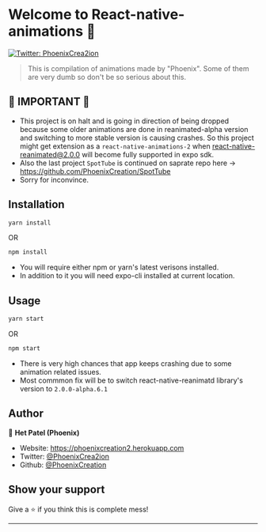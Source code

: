 # Welcome to React-native-animations 👋

[![Twitter: PhoenixCrea2ion](https://img.shields.io/twitter/follow/PhoenixCrea2ion.svg?style=social)](https://twitter.com/PhoenixCrea2ion)

> This is compilation of animations made by &#34;Phoenix&#34;. Some of them are very dumb so don't be so serious about this.

## 🛑 IMPORTANT 🛑

- This project is on halt and is going in direction of being dropped because some older animations are done in reanimated-alpha version and switching to more stable version is causing crashes. So this project might get extension as a `react-native-animations-2` when react-native-reanimated@2.0.0 will become fully supported in expo sdk.
- Also the last project `SpotTube` is continued on saprate repo here -> https://github.com/PhoenixCreation/SpotTube
- Sorry for inconvince.

## Installation

```sh
yarn install
```

OR

```sh
npm install
```

- You will require either npm or yarn's latest verisons installed.
- In addition to it you will need expo-cli installed at current location.

## Usage

```sh
yarn start
```

OR

```sh
npm start
```

- There is very high chances that app keeps crashing due to some animation related issues.
- Most commmon fix will be to switch react-native-reanimatd library's version to `2.0.0-alpha.6.1`

## Author

👤 **Het Patel (Phoenix)**

- Website: https://phoenixcreation2.herokuapp.com
- Twitter: [@PhoenixCrea2ion](https://twitter.com/PhoenixCrea2ion)
- Github: [@PhoenixCreation](https://github.com/PhoenixCreation)

## Show your support

Give a ⭐️ if you think this is complete mess!

---
